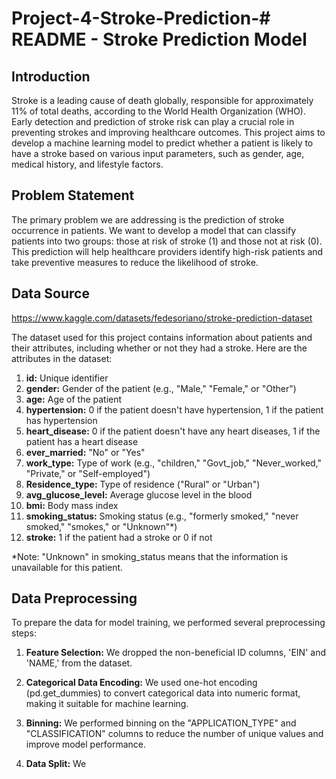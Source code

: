 # Project-4-Stroke-Prediction-# README - Stroke Prediction Model

## Introduction
Stroke is a leading cause of death globally, responsible for approximately 11% of total deaths, according to the World Health Organization (WHO). Early detection and prediction of stroke risk can play a crucial role in preventing strokes and improving healthcare outcomes. This project aims to develop a machine learning model to predict whether a patient is likely to have a stroke based on various input parameters, such as gender, age, medical history, and lifestyle factors.

## Problem Statement
The primary problem we are addressing is the prediction of stroke occurrence in patients. We want to develop a model that can classify patients into two groups: those at risk of stroke (1) and those not at risk (0). This prediction will help healthcare providers identify high-risk patients and take preventive measures to reduce the likelihood of stroke.

## Data Source

https://www.kaggle.com/datasets/fedesoriano/stroke-prediction-dataset

The dataset used for this project contains information about patients and their attributes, including whether or not they had a stroke. Here are the attributes in the dataset:

1. **id:** Unique identifier
2. **gender:** Gender of the patient (e.g., "Male," "Female," or "Other")
3. **age:** Age of the patient
4. **hypertension:** 0 if the patient doesn't have hypertension, 1 if the patient has hypertension
5. **heart_disease:** 0 if the patient doesn't have any heart diseases, 1 if the patient has a heart disease
6. **ever_married:** "No" or "Yes"
7. **work_type:** Type of work (e.g., "children," "Govt_job," "Never_worked," "Private," or "Self-employed")
8. **Residence_type:** Type of residence ("Rural" or "Urban")
9. **avg_glucose_level:** Average glucose level in the blood
10. **bmi:** Body mass index
11. **smoking_status:** Smoking status (e.g., "formerly smoked," "never smoked," "smokes," or "Unknown"*)
12. **stroke:** 1 if the patient had a stroke or 0 if not

*Note: "Unknown" in smoking_status means that the information is unavailable for this patient.

## Data Preprocessing
To prepare the data for model training, we performed several preprocessing steps:

1. **Feature Selection:** We dropped the non-beneficial ID columns, 'EIN' and 'NAME,' from the dataset.

2. **Categorical Data Encoding:** We used one-hot encoding (pd.get_dummies) to convert categorical data into numeric format, making it suitable for machine learning.

3. **Binning:** We performed binning on the "APPLICATION_TYPE" and "CLASSIFICATION" columns to reduce the number of unique values and improve model performance.

4. **Data Split:** We